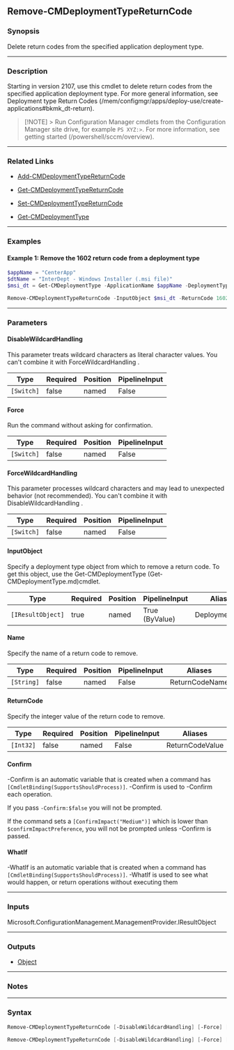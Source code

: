 Remove-CMDeploymentTypeReturnCode
---------------------------------




### Synopsis
Delete return codes from the specified application deployment type.



---


### Description

Starting in version 2107, use this cmdlet to delete return codes from the specified application deployment type. For more general information, see Deployment type Return Codes (/mem/configmgr/apps/deploy-use/create-applications#bkmk_dt-return).



> [!NOTE] > Run Configuration Manager cmdlets from the Configuration Manager site drive, for example `PS XYZ:>`. For more information, see getting started (/powershell/sccm/overview).



---


### Related Links
* [Add-CMDeploymentTypeReturnCode](Add-CMDeploymentTypeReturnCode)



* [Get-CMDeploymentTypeReturnCode](Get-CMDeploymentTypeReturnCode)



* [Set-CMDeploymentTypeReturnCode](Set-CMDeploymentTypeReturnCode)



* [Get-CMDeploymentType](Get-CMDeploymentType)





---


### Examples
#### Example 1: Remove the 1602 return code from a deployment type
```PowerShell
$appName = "CenterApp"
$dtName = "InterDept - Windows Installer (.msi file)"
$msi_dt = Get-CMDeploymentType -ApplicationName $appName -DeploymentTypeName $dtName

Remove-CMDeploymentTypeReturnCode -InputObject $msi_dt -ReturnCode 1602
```



---


### Parameters
#### **DisableWildcardHandling**

This parameter treats wildcard characters as literal character values. You can't combine it with ForceWildcardHandling .






|Type      |Required|Position|PipelineInput|
|----------|--------|--------|-------------|
|`[Switch]`|false   |named   |False        |



#### **Force**

Run the command without asking for confirmation.






|Type      |Required|Position|PipelineInput|
|----------|--------|--------|-------------|
|`[Switch]`|false   |named   |False        |



#### **ForceWildcardHandling**

This parameter processes wildcard characters and may lead to unexpected behavior (not recommended). You can't combine it with DisableWildcardHandling .






|Type      |Required|Position|PipelineInput|
|----------|--------|--------|-------------|
|`[Switch]`|false   |named   |False        |



#### **InputObject**

Specify a deployment type object from which to remove a return code. To get this object, use the Get-CMDeploymentType (Get-CMDeploymentType.md)cmdlet.






|Type             |Required|Position|PipelineInput |Aliases       |
|-----------------|--------|--------|--------------|--------------|
|`[IResultObject]`|true    |named   |True (ByValue)|DeploymentType|



#### **Name**

Specify the name of a return code to remove.






|Type      |Required|Position|PipelineInput|Aliases       |
|----------|--------|--------|-------------|--------------|
|`[String]`|false   |named   |False        |ReturnCodeName|



#### **ReturnCode**

Specify the integer value of the return code to remove.






|Type     |Required|Position|PipelineInput|Aliases        |
|---------|--------|--------|-------------|---------------|
|`[Int32]`|false   |named   |False        |ReturnCodeValue|



#### **Confirm**
-Confirm is an automatic variable that is created when a command has ```[CmdletBinding(SupportsShouldProcess)]```.
-Confirm is used to -Confirm each operation.

If you pass ```-Confirm:$false``` you will not be prompted.


If the command sets a ```[ConfirmImpact("Medium")]``` which is lower than ```$confirmImpactPreference```, you will not be prompted unless -Confirm is passed.

#### **WhatIf**
-WhatIf is an automatic variable that is created when a command has ```[CmdletBinding(SupportsShouldProcess)]```.
-WhatIf is used to see what would happen, or return operations without executing them


---


### Inputs
Microsoft.ConfigurationManagement.ManagementProvider.IResultObject





---


### Outputs
* [Object](https://learn.microsoft.com/en-us/dotnet/api/System.Object)






---


### Notes




---


### Syntax
```PowerShell
Remove-CMDeploymentTypeReturnCode [-DisableWildcardHandling] [-Force] [-ForceWildcardHandling] -InputObject <IResultObject> [-Name <String>] [-Confirm] [-WhatIf] [<CommonParameters>]
```
```PowerShell
Remove-CMDeploymentTypeReturnCode [-DisableWildcardHandling] [-Force] [-ForceWildcardHandling] -InputObject <IResultObject> [-ReturnCode <Int32>] [-Confirm] [-WhatIf] [<CommonParameters>]
```
